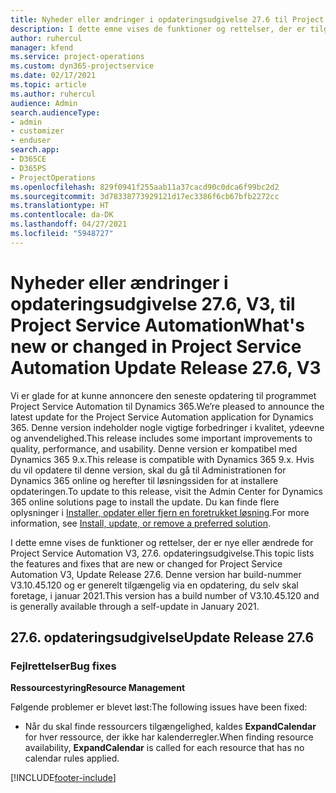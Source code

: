```yaml
---
title: Nyheder eller ændringer i opdateringsudgivelse 27.6 til Project Service Automation hotfix V3
description: I dette emne vises de funktioner og rettelser, der er tilgængelige i Project Service Automation, opdateringsudgivelse 27.6 hotfix, V3.
author: ruhercul
manager: kfend
ms.service: project-operations
ms.custom: dyn365-projectservice
ms.date: 02/17/2021
ms.topic: article
ms.author: ruhercul
audience: Admin
search.audienceType:
- admin
- customizer
- enduser
search.app:
- D365CE
- D365PS
- ProjectOperations
ms.openlocfilehash: 829f0941f255aab11a37cacd90c0dca6f99bc2d2
ms.sourcegitcommit: 3d78338773929121d17ec3386f6cb67bfb2272cc
ms.translationtype: HT
ms.contentlocale: da-DK
ms.lasthandoff: 04/27/2021
ms.locfileid: "5948727"
---
```

# <a name="whats-new-or-changed-in-project-service-automation-update-release-276-v3"></a><span data-ttu-id="7af85-103">Nyheder eller ændringer i opdateringsudgivelse 27.6, V3, til Project Service Automation</span><span class="sxs-lookup"><span data-stu-id="7af85-103">What's new or changed in Project Service Automation Update Release 27.6, V3</span></span>

<span data-ttu-id="7af85-104">Vi er glade for at kunne annoncere den seneste opdatering til programmet Project Service Automation til Dynamics 365.</span><span class="sxs-lookup"><span data-stu-id="7af85-104">We’re pleased to announce the latest update for the Project Service Automation application for Dynamics 365.</span></span> <span data-ttu-id="7af85-105">Denne version indeholder nogle vigtige forbedringer i kvalitet, ydeevne og anvendelighed.</span><span class="sxs-lookup"><span data-stu-id="7af85-105">This release includes some important improvements to quality, performance, and usability.</span></span> <span data-ttu-id="7af85-106">Denne version er kompatibel med Dynamics 365 9.x.</span><span class="sxs-lookup"><span data-stu-id="7af85-106">This release is compatible with Dynamics 365 9.x.</span></span> <span data-ttu-id="7af85-107">Hvis du vil opdatere til denne version, skal du gå til Administrationen for Dynamics 365 online og herefter til løsningssiden for at installere opdateringen.</span><span class="sxs-lookup"><span data-stu-id="7af85-107">To update to this release, visit the Admin Center for Dynamics 365 online solutions page to install the update.</span></span> <span data-ttu-id="7af85-108">Du kan finde flere oplysninger i [Installer, opdater eller fjern en foretrukket løsning](/power-platform/admin/install-remove-preferred-solution).</span><span class="sxs-lookup"><span data-stu-id="7af85-108">For more information, see [Install, update, or remove a preferred solution](/power-platform/admin/install-remove-preferred-solution).</span></span>

<span data-ttu-id="7af85-109">I dette emne vises de funktioner og rettelser, der er nye eller ændrede for Project Service Automation V3, 27.6. opdateringsudgivelse.</span><span class="sxs-lookup"><span data-stu-id="7af85-109">This topic lists the features and fixes that are new or changed for Project Service Automation V3, Update Release 27.6.</span></span> <span data-ttu-id="7af85-110">Denne version har build-nummer V3.10.45.120 og er generelt tilgængelig via en opdatering, du selv skal foretage, i januar 2021.</span><span class="sxs-lookup"><span data-stu-id="7af85-110">This version has a build number of V3.10.45.120 and is generally available through a self-update in January 2021.</span></span>

## <a name="update-release-276"></a><span data-ttu-id="7af85-111">27.6. opdateringsudgivelse</span><span class="sxs-lookup"><span data-stu-id="7af85-111">Update Release 27.6</span></span>

### <a name="bug-fixes"></a><span data-ttu-id="7af85-112">Fejlrettelser</span><span class="sxs-lookup"><span data-stu-id="7af85-112">Bug fixes</span></span>


<span data-ttu-id="7af85-113">**Ressourcestyring**</span><span class="sxs-lookup"><span data-stu-id="7af85-113">**Resource Management**</span></span>

<span data-ttu-id="7af85-114">Følgende problemer er blevet løst:</span><span class="sxs-lookup"><span data-stu-id="7af85-114">The following issues have been fixed:</span></span>

- <span data-ttu-id="7af85-115">Når du skal finde ressourcers tilgængelighed, kaldes **ExpandCalendar** for hver ressource, der ikke har kalenderregler.</span><span class="sxs-lookup"><span data-stu-id="7af85-115">When finding resource availability, **ExpandCalendar** is called for each resource that has no calendar rules applied.</span></span>


[!INCLUDE[footer-include](../includes/footer-banner.md)]